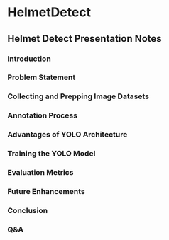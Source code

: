 # HelmetDetect
## Helmet Detect Presentation Notes

### Introduction

### Problem Statement

### Collecting and Prepping Image Datasets

### Annotation Process

### Advantages of YOLO Architecture

### Training the YOLO Model

### Evaluation Metrics

### Future Enhancements

### Conclusion

### Q&A